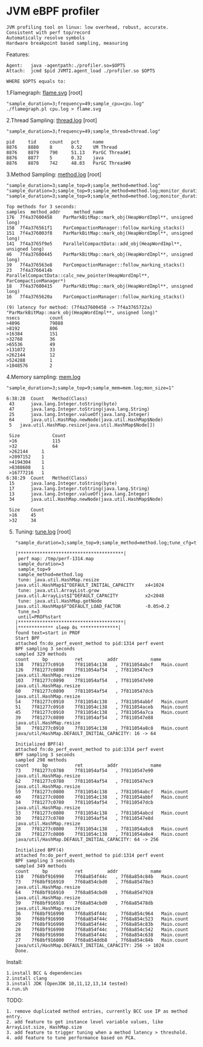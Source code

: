 # JVM eBPF profiler

    JVM profiling tool on linux: low overhead, robust, accurate. 
    Consistent with perf top/record
    Automatically resolve symbols
    Hardware breakpoint based sampling, measuring

Features: 

    Agent:   java -agentpath:./profiler.so=$OPTS
    Attach:  jcmd $pid JVMTI.agent_load ./profiler.so $OPTS
    
    WHERE $OPTS equals to:

1.Flamegraph: [flame.svg](https://github.com/weixingsun/jBProF/blob/master/flame.svg)  [root]

    "sample_duration=3;frequency=49;sample_cpu=cpu.log"
    ./flamegraph.pl cpu.log > flame.svg

2.Thread Sampling: [thread.log](https://github.com/weixingsun/jBProF/blob/master/thread.log)  [root]

    "sample_duration=3;frequency=49;sample_thread=thread.log"
    
    pid 	tid 	count	pct 	name
    8876	8880	8   	0.52	VM Thread
    8876	8879	790 	51.13	ParGC Thread#1
    8876	8877	5   	0.32	java
    8876	8878	742 	48.03	ParGC Thread#0

3.Method Sampling: [method.log](https://github.com/weixingsun/jBProF/blob/master/method.log)  [root]

    "sample_duration=3;sample_top=9;sample_method=method.log"
    "sample_duration=3;sample_top=9;sample_method=method.log;monitor_duration=1;count_top=3"
    "sample_duration=3;sample_top=9;sample_method=method.log;monitor_duration=1;lat_top=1"
    
    Top methods for 3 seconds:
    samples	 method_addr	 method_name
    176	 7f4a37600458	 ParMarkBitMap::mark_obj(HeapWordImpl**, unsigned long)
    158	 7f4a376561f1	 ParCompactionManager::follow_marking_stacks()
    151	 7f4a376003f8	 ParMarkBitMap::mark_obj(HeapWordImpl**, unsigned long)
    141	 7f4a3765f9e5	 ParallelCompactData::add_obj(HeapWordImpl**, unsigned long)
    46	 7f4a37600445	 ParMarkBitMap::mark_obj(HeapWordImpl**, unsigned long)
    39	 7f4a376563e8	 ParCompactionManager::follow_marking_stacks()
    23	 7f4a3766414b	 ParallelCompactData::calc_new_pointer(HeapWordImpl**, ParCompactionManager*)
    18	 7f4a37600415	 ParMarkBitMap::mark_obj(HeapWordImpl**, unsigned long)
    16	 7f4a3765620a	 ParCompactionManager::follow_marking_stacks()

    (9) latency for method: (7f4a37600458 -> 7f4a3765722a)	"ParMarkBitMap::mark_obj(HeapWordImpl**, unsigned long)"
    nsecs           count
    >4096           79888	 
    >8192           806	 
    >16384          151	 
    >32768          36	 
    >65536          49	 
    >131072         33	 
    >262144         12	 
    >524288         1	 
    >1048576        2	 

4.Memory sampling: [mem.log](https://github.com/weixingsun/jBProF/blob/master/mem.log)

    "sample_duration=3;sample_top=9;sample_mem=mem.log;mon_size=1"
    
    6:38:28	 Count 	 Method(Class) 
	 43 	 java.lang.Integer.toString(byte) 
	 47 	 java.lang.Integer.toString(java.lang.String) 
	 25 	 java.lang.Integer.valueOf(java.lang.Integer) 
	 64 	 java.util.HashMap.newNode(java.util.HashMap$Node) 
	 5 	 java.util.HashMap.resize(java.util.HashMap$Node[]) 

	 Size            Count 
	 >16             115 
	 >32             64 
	 >262144 	 1 
	 >2097152 	 1 
	 >4194304 	 1 
	 >8388608 	 1 
	 >16777216 	 1 
    6:38:29	 Count 	 Method(Class) 
	 15 	 java.lang.Integer.toString(byte) 
	 17 	 java.lang.Integer.toString(java.lang.String) 
	 13 	 java.lang.Integer.valueOf(java.lang.Integer) 
	 34 	 java.util.HashMap.newNode(java.util.HashMap$Node) 

	 Size 	 Count 
	 >16 	 45 
	 >32 	 34 

5. Tuning: [tune.log](https://github.com/weixingsun/jBProF/blob/master/tune.log)  [root]

       "sample_duration=3;sample_top=9;sample_method=method.log;tune_cfg=tune.cfg;tune_n=3;until=PROF%start"
       
       |***************************************|
        perf map: /tmp/perf-1314.map
        sample_duration=3
        sample_top=9
        sample_method=method.log
        tune: java.util.HashMap.resize	java.util.HashMap$I^DEFAULT_INITIAL_CAPACITY 	x4<1024
        tune: java.util.ArrayList.grow	java.util.ArrayList$I^DEFAULT_CAPACITY       	x2<2048
        tune: java.util.HashMap.getNode	java.util.HashMap$F^DEFAULT_LOAD_FACTOR      	-0.05>0.2
        tune_n=3
        until=PROF%start
       |***************************************|
       |************* sleep 0s **************|
       found text=start in PROF
       Start BPF
       attached fn:do_perf_event_method to pid:1314 perf event 
       BPF sampling 3 seconds
       sampled 329 methods
       count 	 bp     	 ret    	 addr       	 name
       138	 7f81277c0910	 7f811054c138	, 7f811054abcf	 Main.count
       126	 7f81277c0890	 7f811054af54	, 7f8110547ec9	 java.util.HashMap.resize
       103	 7f81277c0890	 7f811054af54	, 7f8110547e90	 java.util.HashMap.resize
       60	 7f81277c0890	 7f811054af54	, 7f8110547dcb	 java.util.HashMap.resize
       54	 7f81277c0910	 7f811054c138	, 7f811054abbf	 Main.count
       51	 7f81277c0910	 7f811054c138	, 7f811054aceb	 Main.count
       45	 7f81277c0910	 7f811054c138	, 7f811054a7ca	 Main.count
       39	 7f81277c0890	 7f811054af54	, 7f8110547e88	 java.util.HashMap.resize
       38	 7f81277c0910	 7f811054c138	, 7f811054a8c8	 Main.count
       java/util/HashMap.DEFAULT_INITIAL_CAPACITY: 16 -> 64
       
       Initialized BPF(4)
       attached fn:do_perf_event_method to pid:1314 perf event 
       BPF sampling 3 seconds
       sampled 298 methods
       count 	 bp     	 ret    	 addr       	 name
       73	 7f81277c0780	 7f811054af54	, 7f8110547e90	 java.util.HashMap.resize
       62	 7f81277c0780	 7f811054af54	, 7f8110547ec9	 java.util.HashMap.resize
       59	 7f81277c0800	 7f811054c138	, 7f811054abcf	 Main.count
       40	 7f81277c0800	 7f811054c138	, 7f811054abbf	 Main.count
       34	 7f81277c0780	 7f811054af54	, 7f8110547dcb	 java.util.HashMap.resize
       33	 7f81277c0800	 7f811054c138	, 7f811054abcd	 Main.count
       30	 7f81277c0780	 7f811054af54	, 7f8110547e8d	 java.util.HashMap.resize
       28	 7f81277c0800	 7f811054c138	, 7f811054a8c8	 Main.count
       28	 7f81277c0800	 7f811054c138	, 7f811054a8e4	 Main.count
       java/util/HashMap.DEFAULT_INITIAL_CAPACITY: 64 -> 256

       Initialized BPF(4)
       attached fn:do_perf_event_method to pid:1314 perf event 
       BPF sampling 3 seconds
       sampled 349 methods
       count 	 bp     	 ret    	 addr       	 name
       110	 7f68bf916990	 7f68a854f44c	, 7f68a854c84b	 Main.count
       73	 7f68bf916910	 7f68a854cbd0	, 7f68a85478e3	 java.util.HashMap.resize
       64	 7f68bf916910	 7f68a854cbd0	, 7f68a8547928	 java.util.HashMap.resize
       39	 7f68bf916910	 7f68a854cbd0	, 7f68a85478db	 java.util.HashMap.resize
       36	 7f68bf916990	 7f68a854f44c	, 7f68a854c964	 Main.count
       30	 7f68bf916990	 7f68a854f44c	, 7f68a854c523	 Main.count
       29	 7f68bf916990	 7f68a854f44c	, 7f68a854c83b	 Main.count
       28	 7f68bf916990	 7f68a854f44c	, 7f68a854c542	 Main.count
       28	 7f68bf916990	 7f68a854f44c	, 7f68a854c638	 Main.count
       27	 7f68bf916800	 7f68a854ddb8	, 7f68a854c84b	 Main.count
       java/util/HashMap.DEFAULT_INITIAL_CAPACITY: 256 -> 1024
       Done.
    
Install:

    1.install BCC & dependencies
    2.install clang
    3.install JDK (OpenJDK 10,11,12,13,14 tested)
    4.run.sh

TODO:
    
    1. remove duplicated method entries, currently BCC use IP as method entry.
    2. add feature to get instance level variable values, like ArrayList.size, HashMap.size
    3. add feature to trigger tuning when a method latency > threshold.
    4. add feature to tune performance based on PCA.

